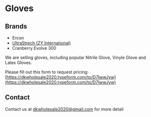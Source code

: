 # Gloves

## Brands

* Ercon
* [UltraStrech (ZY International)](/ultrastrech/)
* Cranberry Evolve 300

We are selling gloves, including popular Nitrile Glove, Vinyle Glove and Latex Gloves.

Please fill out this form to request pricing: [https://dkwholesale2020.typeform.com/to/D7IwwJyw](https://dkwholesale2020.typeform.com/to/D7IwwJyw)

## Contact

Contact us at [dkwholesale2020@gmail.com](mailto:dkwholesale2020@gmail.com) for more detail
